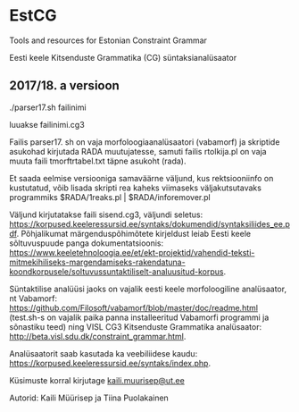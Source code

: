 # EstCG

Tools and resources for Estonian Constraint Grammar

Eesti keele Kitsenduste Grammatika (CG) süntaksianalüsaator

## 2017/18. a versioon

./parser17.sh failinimi

luuakse failinimi.cg3

Failis parser17. sh on vaja morfoloogiaanalüsaatori (vabamorf) ja skriptide asukohad kirjutada RADA muutujatesse, samuti failis rtolkija.pl on vaja muuta faili tmorftrtabel.txt täpne asukoht (rada).

Et saada eelmise versiooniga samaväärne väljund, kus rektsiooniinfo on kustutatud, võib lisada skripti rea kaheks viimaseks väljakutsutavaks programmiks $RADA/1reaks.pl | $RADA/inforemover.pl


Väljund kirjutatakse faili sisend.cg3, väljundi seletus: https://korpused.keeleressursid.ee/syntaks/dokumendid/syntaksiliides_ee.pdf. Põhjalikumat märgenduspõhimõtete kirjeldust leiab Eesti keele sõltuvuspuude panga dokumentatsioonis: https://www.keeletehnoloogia.ee/et/ekt-projektid/vahendid-teksti-mitmekihiliseks-margendamiseks-rakendatuna-koondkorpusele/soltuvussuntaktiliselt-analuusitud-korpus.

Süntaktilise analüüsi jaoks on vajalik eesti keele morfoloogiline analüsaator, nt Vabamorf: https://github.com/Filosoft/vabamorf/blob/master/doc/readme.html (test.sh-s on vajalik paika panna installeeritud Vabamorfi programmi ja sõnastiku teed) ning VISL CG3 Kitsenduste Grammatika analüsaator: http://beta.visl.sdu.dk/constraint_grammar.html. 

Analüsaatorit saab kasutada ka veebiliidese kaudu: https://korpused.keeleressursid.ee/syntaks/index.php.

Küsimuste korral kirjutage kaili.muurisep@ut.ee

Autorid: Kaili Müürisep ja Tiina Puolakainen